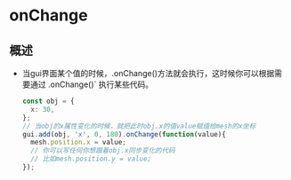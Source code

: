 # onChange

## 概述

+ 当gui界面某个值的时候，.onChange()方法就会执行，这时候你可以根据需要通过 .onChange()` 执行某些代码。

  ```js
  const obj = {
    x: 30,
  };
  // 当obj的x属性变化的时候，就把此时obj.x的值value赋值给mesh的x坐标
  gui.add(obj, 'x', 0, 180).onChange(function(value){
    mesh.position.x = value;
    // 你可以写任何你想跟着obj.x同步变化的代码
    // 比如mesh.position.y = value;
  });
  ```
